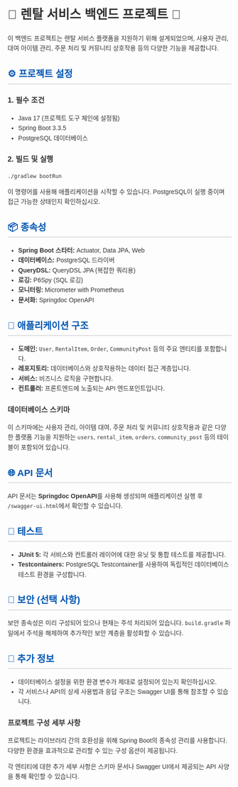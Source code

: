 <body style="font-family: Arial, sans-serif; line-height: 1.6; margin: 20px; color: #333;">

<h1 style="color: #333; font-size: 2em;">📌 렌탈 서비스 백엔드 프로젝트 📌</h1>
<p>이 백엔드 프로젝트는 렌탈 서비스 플랫폼을 지원하기 위해 설계되었으며, 사용자 관리, 대여 아이템 관리, 주문 처리 및 커뮤니티 상호작용 등의 다양한 기능을 제공합니다.</p>

<h2 style="color: #0056b3; border-bottom: 2px solid #ddd; padding-bottom: 5px;">⚙️ 프로젝트 설정</h2>

<h3 style="color: #333;">1. 필수 조건</h3>
<ul>
    <li>Java 17 (프로젝트 도구 체인에 설정됨)</li>
    <li>Spring Boot 3.3.5</li>
    <li>PostgreSQL 데이터베이스</li>
</ul>

<h3 style="color: #333;">2. 빌드 및 실행</h3>
<pre><code>./gradlew bootRun</code></pre>
<p>이 명령어를 사용해 애플리케이션을 시작할 수 있습니다. PostgreSQL이 실행 중이며 접근 가능한 상태인지 확인하십시오.</p>

<h2 style="color: #0056b3; border-bottom: 2px solid #ddd; padding-bottom: 5px;">📦 종속성</h2>
<ul>
    <li><strong>Spring Boot 스타터:</strong> Actuator, Data JPA, Web</li>
    <li><strong>데이터베이스:</strong> PostgreSQL 드라이버</li>
    <li><strong>QueryDSL:</strong> QueryDSL JPA (복잡한 쿼리용)</li>
    <li><strong>로깅:</strong> P6Spy (SQL 로깅)</li>
    <li><strong>모니터링:</strong> Micrometer with Prometheus</li>
    <li><strong>문서화:</strong> Springdoc OpenAPI</li>
</ul>

<h2 style="color: #0056b3; border-bottom: 2px solid #ddd; padding-bottom: 5px;">🚀 애플리케이션 구조</h2>
<ul>
    <li><strong>도메인:</strong> <code>User</code>, <code>RentalItem</code>, <code>Order</code>, <code>CommunityPost</code> 등의 주요 엔티티를 포함합니다.</li>
    <li><strong>레포지토리:</strong> 데이터베이스와 상호작용하는 데이터 접근 계층입니다.</li>
    <li><strong>서비스:</strong> 비즈니스 로직을 구현합니다.</li>
    <li><strong>컨트롤러:</strong> 프론트엔드에 노출되는 API 엔드포인트입니다.</li>
</ul>

<h3 style="color: #333;">데이터베이스 스키마</h3>
<p>이 스키마에는 사용자 관리, 아이템 대여, 주문 처리 및 커뮤니티 상호작용과 같은 다양한 플랫폼 기능을 지원하는 <code>users</code>, <code>rental_item</code>, <code>orders</code>, <code>community_post</code> 등의 테이블이 포함되어 있습니다.</p>

<h2 style="color: #0056b3; border-bottom: 2px solid #ddd; padding-bottom: 5px;">🌐 API 문서</h2>
<p>API 문서는 <strong>Springdoc OpenAPI</strong>를 사용해 생성되며 애플리케이션 실행 후 <code>/swagger-ui.html</code>에서 확인할 수 있습니다.</p>

<h2 style="color: #0056b3; border-bottom: 2px solid #ddd; padding-bottom: 5px;">🧪 테스트</h2>
<ul>
    <li><strong>JUnit 5:</strong> 각 서비스와 컨트롤러 레이어에 대한 유닛 및 통합 테스트를 제공합니다.</li>
    <li><strong>Testcontainers:</strong> PostgreSQL Testcontainer를 사용하여 독립적인 데이터베이스 테스트 환경을 구성합니다.</li>
</ul>

<h2 style="color: #0056b3; border-bottom: 2px solid #ddd; padding-bottom: 5px;">🔐 보안 (선택 사항)</h2>
<p>보안 종속성은 미리 구성되어 있으나 현재는 주석 처리되어 있습니다. <code>build.gradle</code> 파일에서 주석을 해제하여 추가적인 보안 계층을 활성화할 수 있습니다.</p>

<h2 style="color: #0056b3; border-bottom: 2px solid #ddd; padding-bottom: 5px;">📝 추가 정보</h2>
<ul>
    <li>데이터베이스 설정을 위한 환경 변수가 제대로 설정되어 있는지 확인하십시오.</li>
    <li>각 서비스나 API의 상세 사용법과 응답 구조는 Swagger UI를 통해 참조할 수 있습니다.</li>
</ul>

<h3 style="color: #333;">프로젝트 구성 세부 사항</h3>
<p>프로젝트는 라이브러리 간의 호환성을 위해 Spring Boot의 종속성 관리를 사용합니다. 다양한 환경을 효과적으로 관리할 수 있는 구성 옵션이 제공됩니다.</p>
<p>각 엔티티에 대한 추가 세부 사항은 스키마 문서나 Swagger UI에서 제공되는 API 사양을 통해 확인할 수 있습니다.</p>
